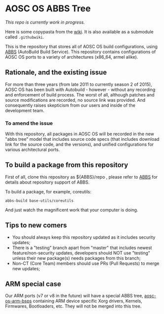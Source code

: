 AOSC OS ABBS Tree
=================

*This repo is currently work in progress.*

Here is some copypasta from the [wiki](https://github.com/AOSC-Dev/aosc-os-abbs/wiki/).
It is also available as a submodule called `.githubwiki`.

This is the repository that stores all of AOSC OS build configurations, using [ABBS](https://github.com/AOSC-Dev/abbs) (AutoBuild Build Service). This repository contains configurations of AOSC OS ports to a variety of architectures (x86_64, armel alike).

## Rationale, and the existing issue

For more than three years (from late 2011 to currently season 2 of 2015), AOSC OS has been built with Autobuild - however - without any recording and enforcement of build process. The worst of all, although patches and source modifications are recorded, no source link was provided. And consequently raises skepticism from our users and inside of the development team.

### To amend the issue

With this repository, all packages in AOSC OS will be recorded in the new "abbs tree" model that includes source code specs (that includes download link for the source code, and the versions), and unified configurations for various architectural ports.

## To build a package from this repository

First of all, clone this repository as ${ABBS}/repo , please refer to [ABBS](https://github.com/AOSC-Dev/abbs) for details about repository support of ABBS.

To build a package, for example, coreutils:

`abbs-build base-utils/coreutils`

And just watch the magnificent work that your computer is doing.

## Tips to new comers

* You should always keep this repository updated as it includes security updates;
* There is a "testing" branch apart from "master" that includes newest feature/non-security updates, developers should NOT use "testing" unless their new package(s) needs packages from this branch;
* Non-CT (Core Team) members should use PRs (Pull Requests) to merge new updates;

## ARM special case

Our ARM ports (v7 or v8 in the future) will have a special ABBS tree, [aosc-os-arm-bsps](https://github.com/AOSC-Dev/aosc-os-arm-bsps) containing ARM device specific Xorg drivers, Kernels, Firmwares, Bootloaders, etc. They will not be merged into this tree.
